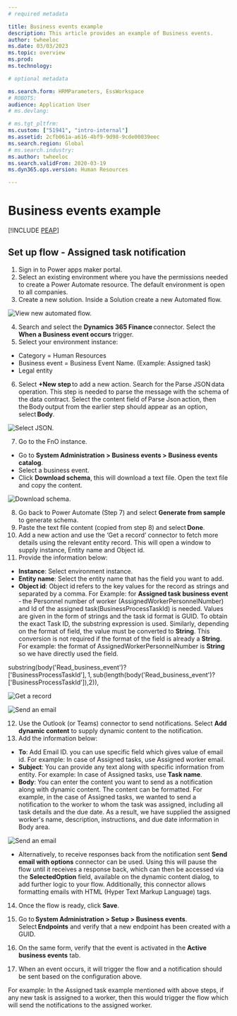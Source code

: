 ```yaml
---
# required metadata

title: Business events example
description: This article provides an example of Business events.
author: twheeloc
ms.date: 03/03/2023
ms.topic: overview
ms.prod: 
ms.technology: 

# optional metadata

ms.search.form: HRMParameters, EssWorkspace
# ROBOTS: 
audience: Application User
# ms.devlang: 

# ms.tgt_pltfrm: 
ms.custom: ["51941", "intro-internal"]
ms.assetid: 2cfb061a-a616-4bf9-9d98-9cde00039eec
ms.search.region: Global
# ms.search.industry: 
ms.author: twheeloc
ms.search.validFrom: 2020-03-19
ms.dyn365.ops.version: Human Resources

---
```


#  Business events example


[!INCLUDE [PEAP](../includes/peap-2.md)]

## Set up flow - Assigned task notification  
1. Sign in to Power apps maker portal.  
2. Select an existing environment where you have the permissions needed to create a Power Automate resource. The default environment is open to all companies.  
3. Create a new solution. Inside a Solution create a new Automated flow.  

![View new automated flow.](./media/solution1.png)

4. Search and select the **Dynamics 365 Finance** connector. Select the **When a Business event occurs** trigger.  
5. Select your environment instance: 
 - Category = Human Resources
 - Business event = Business Event Name. (Example: Assigned task)  
 - Legal entity  

6. Select **+New step** to add a new action. Search for the Parse JSON data operation. This step is needed to parse the message with the schema of the data 
contract. Select the content field of Parse Json action, then the Body output from the earlier step should appear as an option, select **Body**.  

![Select JSON.](./media/Select-option2.png)

7. Go to the FnO instance.
 - Go to **System Administration > Business events > Business events catalog**.
 - Select a business event. 
 - Click **Download schema**, this will download a text file. Open the text file and copy the content.  

![Download schema.](./media/Downschema3.png)

8. Go back to Power Automate (Step 7) and select **Generate from sample** to generate schema.   
9. Paste the text file content (copied from step 8) and select **Done**. 
10. Add a new action and use the ‘Get a record’ connector to fetch more details using the relevant entity record. This will open a window to supply instance, Entity name and Object id.  
11. Provide the information below:
 - **Instance**: Select environment instance.  
 - **Entity name**: Select the entity name that has the field you want to add.  
 - **Object id**: Object id refers to the key values for the record as strings and separated by a comma. For Example: for **Assigned task business event** - the Personnel number of worker (AssignedWorkerPersonnelNumber) and Id of the assigned task(BusinessProcessTaskId) is needed. Values are given in the form of strings and the task id format is GUID. To obtain the exact Task ID, the substring expression is used. Similarly, depending on the format of field, the value must be converted to **String**. This conversion is not required if the format of the field is already a **String**. 
For example: the format of AssignedWorkerPersonnelNumber is **String** so we have directly used the field.  

substring(body('Read_business_event')?['BusinessProcessTaskId'], 1, sub(length(body('Read_business_event')?['BusinessProcessTaskId']),2)),   

![Get a record](./media/get-record4.png)

![Send an email](./media/Send-email5.png)

12. Use the Outlook (or Teams) connector to send notifications. Select **Add dynamic content** to supply dynamic content to the notification.   
13. Add the information below:  
 - **To**: Add Email ID. you can use specific field which gives value of email id. For example: In case of Assigned tasks, use Assigned worker email.  
 - **Subject**: You can provide any text along with specific information from entity. For example: In case of Assigned tasks, use **Task name**.
 - **Body**: You can enter the content you want to send as a notification along with dynamic content. The content can be formatted. For example, in the case of Assigned tasks, we wanted to send a notification to the worker to whom the task was assigned, including all task details and the due date. As a result, we have supplied the assigned worker's name, description, instructions, and due date information in Body area.  

![Send an email](./media/Send-notification6.png)

 - Alternatively, to receive responses back from the notification sent **Send email with options** connector can be used. Using this will pause the flow until it receives a response back, which can then be accessed via the **SelectedOption** field, available on the dynamic content dialog, to add further logic to your flow. Additionally, this connector allows formatting emails with HTML (Hyper Text Markup Language) tags.   

14. Once the flow is ready, click **Save**.  
15. Go to **System Administration > Setup > Business events**. Select **Endpoints** and verify that a new endpoint has been created with a GUID.  



16. On the same form, verify that the event is activated in the **Active business events** tab. 
17. When an event occurs, it will trigger the flow and a notification should be sent based on the configuration above. 

For example: In the Assigned task example mentioned with above steps, if any new task is assigned to a worker, then this would trigger the flow which will send the notifications to the assigned worker.  
